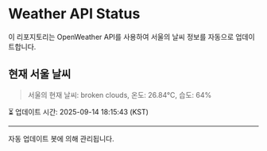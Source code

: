 
# Weather API Status

이 리포지토리는 OpenWeather API를 사용하여 서울의 날씨 정보를 자동으로 업데이트합니다.

## 현재 서울 날씨
> 서울의 현재 날씨: broken clouds, 온도: 26.84°C, 습도: 64%

⏳ 업데이트 시간: 2025-09-14 18:15:43 (KST)

---
자동 업데이트 봇에 의해 관리됩니다.
